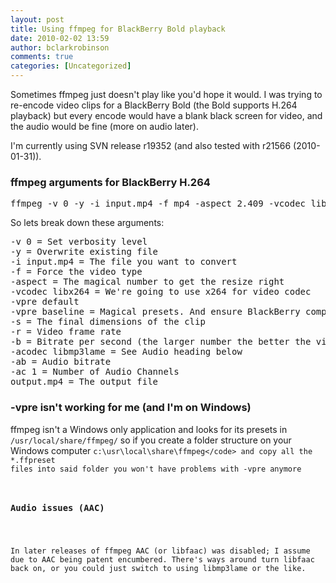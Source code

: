 ```yaml
---
layout: post
title: Using ffmpeg for BlackBerry Bold playback
date: 2010-02-02 13:59
author: bclarkrobinson
comments: true
categories: [Uncategorized]
---
```

Sometimes ffmpeg just doesn't play like you'd hope it would. I was trying to re-encode video clips for a BlackBerry Bold (the Bold supports H.264 playback) but every encode would have a blank black screen for video, and the audio would be fine (more on audio later).

I'm currently using SVN release r19352 (and also tested with r21566 (2010-01-31)).

<h3>ffmpeg arguments for BlackBerry H.264</h3>

<pre lang="Bash" colla="+">ffmpeg -v 0 -y -i input.mp4 -f mp4 -aspect 2.409 -vcodec libx264 -vpre default -vpre baseline -s 480x200 -r 24 -b 220k -acodec libmp3lame -ab 24kbit/s -ac 1 output.mp4</pre>

So lets break down these arguments:

<pre lang="Text" colla="+">
-v 0 = Set verbosity level
-y = Overwrite existing file
-i input.mp4 = The file you want to convert
-f = Force the video type
-aspect = The magical number to get the resize right
-vcodec libx264 = We're going to use x264 for video codec
-vpre default
-vpre baseline = Magical presets. And ensure BlackBerry compatibility
-s = The final dimensions of the clip
-r = Video frame rate
-b = Bitrate per second (the larger number the better the video)
-acodec libmp3lame = See Audio heading below
-ab = Audio bitrate
-ac 1 = Number of Audio Channels
output.mp4 = The output file
</pre>

<h3>-vpre isn't working for me (and I'm on Windows)</h3>

ffmpeg isn't a Windows only application and looks for its presets in <code>/usr/local/share/ffmpeg/</code> so if you create a folder structure on your Windows computer <code>c:\usr\local\share\ffmpeg\</code> and copy all the *.ffpreset files into said folder you won't have problems with -vpre anymore

<h3>Audio issues (AAC)</h3>

In later releases of ffmpeg AAC (or libfaac) was disabled; I assume due to AAC being patent encumbered. There's ways around turn libfaac back on, or you could just switch to using libmp3lame or the like.

